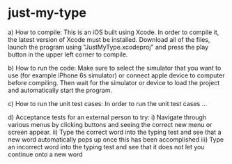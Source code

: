 # just-my-type

a) How to compile:
    This is an iOS built using Xcode. In order to compile it, the latest version of Xcode must be installed. Download all of the files, launch the program using "JustMyType.xcodeproj" and press the play button in the upper left corner to compile.

b) How to run the code:
    Make sure to select the simulator that you want to use (for example iPhone 6s simulator) or connect apple device to computer before compiling. Then wait for the simulator or device to load the project and automatically start the program.

c) How to run the unit test cases:
    In order to run the unit test cases ...

d) Acceptance tests for an external person to try:
    i) Navigate through various menus by clicking buttons and seeing the correct new menu or screen appear.
    ii) Type the correct word into the typing test and see that a new word automatically pops up once this has been accomplished
    iii) Type an incorrect word into the typing test and see that it does not let you continue onto a new word
